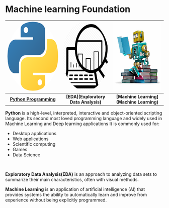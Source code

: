 
<!--

<table width="100%" height="100%">
<tr >
<td width="250px" align="center">

[<img src="/Images/python_programming.png"  width="250px" height="220px" style="border-radius:50%;">](https://github.wdf.sap.corp/tech-know-school/Machine-Learning/tree/master/modules/2.%20Python%20Intro%20and%20Math%20Foundation)
</td>
<td width="33.3%" align="center">

[<img src="/Images/exploratory_analysis.png"   width="250px" height="220px" style="border-radius:50%;"/>](https://github.wdf.sap.corp/tech-know-school/Machine-Learning/tree/master/modules/3.%20EDA%20and%20Visualization)
</td>
<td width="33.3%" align="center">

[<img src="/Images/machine_learning.jpg"   width="250px" height="220px" style="border-radius:50%; "/>](https://github.wdf.sap.corp/tech-know-school/Machine-Learning/tree/master/modules/4.%20ML%20Algorithms)
</td>
</tr>
<tr>
<td align="center">

[Python Programming](https://github.wdf.sap.corp/tech-know-school/Machine-Learning/tree/master/modules/2.%20Python%20Intro%20and%20Math%20Foundation) 
</td>
<td align="center">

[EDA](https://github.wdf.sap.corp/tech-know-school/Machine-Learning/tree/master/modules/3.%20EDA%20and%20Visualization)
</td>
<td align="center">

[Machine Learning](https://github.wdf.sap.corp/tech-know-school/Machine-Learning/tree/master/modules/4.%20ML%20Algorithms)
</td>
</tr>
</table>
-->
# Machine learning Foundation

| [<img src="/Images/python_programming.png"  width="250px" height="220px" style="border-radius:50%;">][link_python] |[<img src="/Images/exploratory_analysis.png"   width="220px" height="220px" style="border-radius:50%;"/>][link_eda]  | [<img src="/Images/machine_learning.jpg"   width="220px" height="220px" />][link_ml] | 
| :-: | :-: | :-: |
| **[Python Programming](link_python)** | **[EDA](Exploratory Data Analysis)**  | **[Machine Learning](Machine Learning)** | 


**Python** is a high-level, interpreted, interactive and object-oriented scripting language.
Its second most loved programming language and widely used in Machine Learning and Deep learning applications
It is commonly used for:<br>
* Desktop applications
* Web applications
* Scientific computing
* Games
* Data Science
<br>

**Exploratory Data Analysis(EDA)** is an approach to analyzing data sets to summarize their main characteristics, often with visual methods.
<br>

**Machine Learning** is an application of artificial intelligence (AI) that provides systems the ability to automatically learn and improve from experience without being explicitly programmed.


<!--
For any questions in java get in contact: [Panneer Selvam](panneer.selvam@sap.com) <br>
For any questions in CF and CAP get in contact: [Sundaresan Krishnamurthy](sundaresan.krishnamurthy@sap.com) [Apoorv Bhargava](apoorv.bhargava@sap.com)<br>
For any questions in Fiori get in contact: [Poshak Jaiswal](poshak.jaiswal@sap.com) 

-->

[link_python]: https://github.wdf.sap.corp/tech-know-school/Machine-Learning/tree/master/modules/2.%20Python%20Intro%20and%20Math%20Foundation
[link_eda]: https://github.wdf.sap.corp/tech-know-school/Machine-Learning/tree/master/modules/3.%20EDA%20and%20Visualization
[link_ml]: https://github.wdf.sap.corp/tech-know-school/Machine-Learning/tree/master/modules/4.%20ML%20Algorithms




